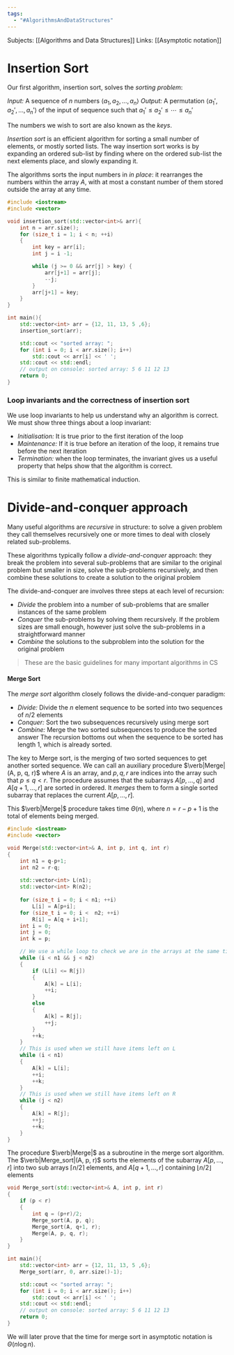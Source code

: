 ```yaml
---
tags:
  - "#AlgorithmsAndDataStructures"
---
```

Subjects: [[Algorithms and Data Structures]]
Links: [[Asymptotic notation]]

# Insertion Sort

Our first algorithm, insertion sort, solves the *sorting problem*:

*Input:* A sequence of $n$ numbers $\langle a_1, a_2, \dots, a_n\rangle$
*Output:* A permutation $\langle a_1', a_2', \dots, a_n'\rangle$ of the input of sequence such that $a_1' \le a_2' \le \cdots \le a_n'$ 

The numbers we wish to sort are also known as the *keys*. 

*Insertion sort* is an efficient algorithm for sorting a small number of elements, or mostly sorted lists. The way insertion sort works is by expanding an ordered sub-list by finding where on the ordered sub-list the next elements place, and slowly expanding it.

The algorithms sorts the input numbers in *in place*: it rearranges the numbers within the array $A$, with at most a constant number of them stored outside the array at any time. 


```cpp 
#include <iostream>
#include <vector>

void insertion_sort(std::vector<int>& arr){
	int n = arr.size();
	for (size_t i = 1; i < n; ++i)
	{
		int key = arr[i];
		int j = i -1;

		while (j >= 0 && arr[j] > key) {
			arr[j+1] = arr[j];
			--j;
		}
		arr[j+1] = key;
	}
}

int main(){
	std::vector<int> arr = {12, 11, 13, 5 ,6};
	insertion_sort(arr);

	std::cout << "sorted array: ";
	for (int i = 0; i < arr.size(); i++)
		std::cout << arr[i] << ' ';
	std::cout << std::endl;
	// output on console: sorted array: 5 6 11 12 13 
	return 0;
}
```
### Loop invariants and the correctness of insertion sort

We use loop invariants to help us understand why an algorithm is correct. We must show three things about a loop invariant:
- *Initialisation:* It is true prior to the first iteration of the loop
- *Maintenance:* If it is true before an iteration of the loop, it remains true before the next iteration
- *Termination:* when the loop terminates, the invariant gives us a useful property that helps show that the algorithm is correct.

This is similar to finite mathematical induction.

# Divide-and-conquer approach

Many useful algorithms are *recursive* in structure: to solve a given problem they call themselves recursively one or more times to deal with closely related sub-problems. 

These  algorithms typically follow a *divide-and-conquer* approach: they break the problem into several sub-problems that are similar to the original problem but smaller in size, solve the sub-problems recursively, and then combine these solutions to create a solution to the original problem

The divide-and-conquer are involves three steps at each level of recursion:
- *Divide* the problem into a number of sub-problems that are smaller instances of the same problem
- *Conquer* the sub-problems by solving them recursively. If the problem sizes are small enough, however just solve the sub-problems in a straightforward manner
- *Combine* the solutions to the subproblem into the solution for the original problem

> These are the basic guidelines for many important algorithms in CS

#### Merge Sort

The *merge sort* algorithm closely follows the divide-and-conquer paradigm:
- *Divide:* Divide the $n$ element sequence to be sorted into two sequences of $n/2$ elements
- *Conquer:* Sort the two subsequences recursively using merge sort
- *Combine:* Merge the two sorted subsequences to produce the sorted answer
The recursion bottoms out when the sequence to be sorted has length $1$, which is already sorted. 

The key to Merge sort, is the merging of two sorted sequences to get another sorted sequence. We can call an auxiliary procedure $\verb|Merge|(A, p, q, r)$ where $A$ is an array, and $p, q, r$ are indices into the array such that $p \le q < r$. The procedure assumes that the subarrays $A[p, \dots, q]$ and $A[q+1, \dots, r]$ are sorted in ordered. It *merges* them to form a single sorted subarray that replaces the current $A[p, \dots, r]$. 

This $\verb|Merge|$ procedure takes time $\Theta(n)$, where $n = r-p+1$ is the total of elements being merged.

```cpp
#include <iostream>
#include <vector>

void Merge(std::vector<int>& A, int p, int q, int r)
{
	int n1 = q-p+1;
	int n2 = r-q;
	
	std::vector<int> L(n1);
	std::vector<int> R(n2);
	
	for (size_t i = 0; i < n1; ++i)
		L[i] = A[p+i];
	for (size_t i = 0; i <  n2; ++i)
		R[i] = A[q + i+1];
	int i = 0;
	int j = 0;
	int k = p;

	// We use a while loop to check we are in the arrays at the same time
	while (i < n1 && j < n2)
	{
		if (L[i] <= R[j])
		{
			A[k] = L[i];
			++i;
		}
		else
		{
			A[k] = R[j];
			++j;
		}
		++k;
	}
	// This is used when we still have items left on L
	while (i < n1)
	{
		A[k] = L[i];
		++i;
		++k;
	}
	// This is used when we still have items left on R
	while (j < n2)
	{
		A[k] = R[j];
		++j;
		++k;
	}
}
```

The procedure $\verb|Merge|$ as a subroutine in the merge sort algorithm. The $\verb|Merge_sort|(A, p, r)$ sorts the elements of the subarray $A[p, \dots, r]$ into two sub arrays $\lceil n/2\rceil$ elements, and $A[q+1, \dots, r]$ containing $\lfloor n/2 \rfloor$ elements

```cpp
void Merge_sort(std::vector<int>& A, int p, int r)
{
	if (p < r)
	{
		int q = (p+r)/2;
		Merge_sort(A, p, q); 
		Merge_sort(A, q+1, r);
		Merge(A, p, q, r);
	}
}

int main(){
	std::vector<int> arr = {12, 11, 13, 5 ,6};
	Merge_sort(arr, 0, arr.size()-1);

	std::cout << "sorted array: ";
	for (int i = 0; i < arr.size(); i++)
		std::cout << arr[i] << ' ';
	std::cout << std::endl;
	// output on console: sorted array: 5 6 11 12 13 
	return 0;
}

```

We will later prove that the time for merge sort in asymptotic notation is $\Theta(n \log n)$. 